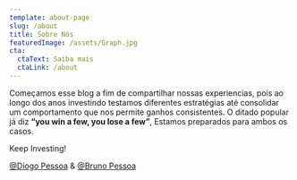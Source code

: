 ```yaml
---
template: about-page
slug: /about
title: Sobre Nós
featuredImage: /assets/Graph.jpg
cta:
  ctaText: Saiba mais
  ctaLink: /about
---
```

 
Começamos esse blog a fim de compartilhar nossas experiencias, pois ao longo dos anos investindo testamos diferentes estratégias até consolidar um comportamento que nos permite ganhos consistentes. O ditado popular já diz **“you win a few, you lose a few”**, Estamos preparados para ambos os casos. 

Keep Investing! 

[@Diogo Pessoa](https://www.etoro.com/people/diogopessoa) & [@Bruno Pessoa](https://www.etoro.com/people/pessoa_bs) 
